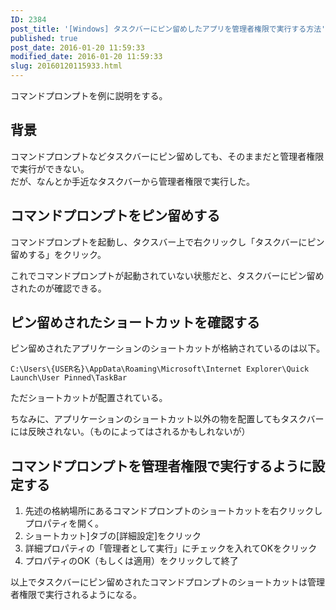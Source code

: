 ```yaml
---
ID: 2384
post_title: '[Windows] タスクバーにピン留めしたアプリを管理者権限で実行する方法'
published: true
post_date: 2016-01-20 11:59:33
modified_date: 2016-01-20 11:59:33
slug: 20160120115933.html
---
```

<p>コマンドプロンプトを例に説明をする。<br />
<!--more--></p>
<h2>背景</h2>
<p>コマンドプロンプトなどタスクバーにピン留めしても、そのままだと管理者権限で実行ができない。<br />
だが、なんとか手近なタスクバーから管理者権限で実行した。</p>
<h2>コマンドプロンプトをピン留めする</h2>
<p>コマンドプロンプトを起動し、タクスバー上で右クリックし「タスクバーにピン留めする」をクリック。</p>
<p>これでコマンドプロンプトが起動されていない状態だと、タスクバーにピン留めされたのが確認できる。</p>
<h2>ピン留めされたショートカットを確認する</h2>
<p>ピン留めされたアプリケーションのショートカットが格納されているのは以下。</p>
<pre><code>C:\Users\{USER名}\AppData\Roaming\Microsoft\Internet Explorer\Quick Launch\User Pinned\TaskBar</code></pre>
<p>ただショートカットが配置されている。</p>
<p>ちなみに、アプリケーションのショートカット以外の物を配置してもタスクバーには反映されない。（ものによってはされるかもしれないが）</p>
<h2>コマンドプロンプトを管理者権限で実行するように設定する</h2>
<ol>
<li>先述の格納場所にあるコマンドプロンプトのショートカットを右クリックしプロパティを開く。</li>
<li>ショートカット]タブの[詳細設定]をクリック</li>
<li>詳細プロパティの「管理者として実行」にチェックを入れてOKをクリック</li>
<li>プロパティのOK（もしくは適用）をクリックして終了</li>
</ol>
<p>以上でタスクバーにピン留めされたコマンドプロンプトのショートカットは管理者権限で実行されるようになる。</p>